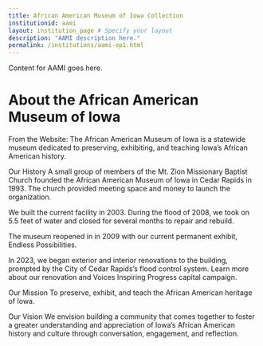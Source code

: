```yaml
---
title: African American Museum of Iowa Collection
institutionid: aami
layout: institution_page # Specify your layout
description: "AAMI description here."
permalink: /institutions/aami-op1.html
---
```


Content for AAMI goes here.

# About the African American Museum of Iowa
From the Website: The African American Museum of Iowa is a statewide museum dedicated to preserving, exhibiting, and teaching Iowa’s African American history.

Our History
A small group of members of the Mt. Zion Missionary Baptist Church founded the African American Museum of Iowa in Cedar Rapids in 1993. The church provided meeting space and money to launch the organization.

We built the current facility in 2003. During the flood of 2008, we took on 5.5 feet of water and closed for several months to repair and rebuild.

The museum reopened in in 2009 with our current permanent exhibit, Endless Possibilities.

In 2023, we began exterior and interior renovations to the building, prompted by the City of Cedar Rapids’s flood control system. Learn more about our renovation and Voices Inspiring Progress capital campaign.

Our Mission
To preserve, exhibit, and teach the African American heritage of Iowa.

Our Vision
We envision building a community that comes together to foster a greater understanding and appreciation of Iowa’s African American history and culture through conversation, engagement, and reflection.